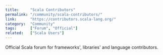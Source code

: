 ```yaml
---
title:     "Scala Contributors"
permalink: "/community/scala-contributors/"
link:      "https://contributors.scala-lang.org/"
category:  "Community"
tags:      ["Forum", "Official"]
related:   ["Scala Users"]
---
```


Official Scala forum for frameworks', libraries' and language contributors.
